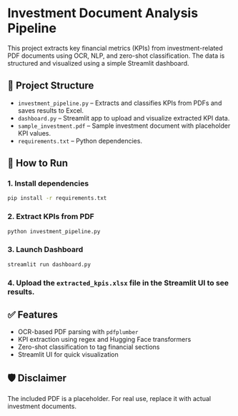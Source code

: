 # Investment Document Analysis Pipeline

This project extracts key financial metrics (KPIs) from investment-related PDF documents using OCR, NLP, and zero-shot classification. The data is structured and visualized using a simple Streamlit dashboard.

## 📂 Project Structure
- `investment_pipeline.py` – Extracts and classifies KPIs from PDFs and saves results to Excel.
- `dashboard.py` – Streamlit app to upload and visualize extracted KPI data.
- `sample_investment.pdf` – Sample investment document with placeholder KPI values.
- `requirements.txt` – Python dependencies.

## 🚀 How to Run

### 1. Install dependencies
```bash
pip install -r requirements.txt
```

### 2. Extract KPIs from PDF
```bash
python investment_pipeline.py
```

### 3. Launch Dashboard
```bash
streamlit run dashboard.py
```

### 4. Upload the `extracted_kpis.xlsx` file in the Streamlit UI to see results.

## ✅ Features
- OCR-based PDF parsing with `pdfplumber`
- KPI extraction using regex and Hugging Face transformers
- Zero-shot classification to tag financial sections
- Streamlit UI for quick visualization

## 🛡️ Disclaimer
The included PDF is a placeholder. For real use, replace it with actual investment documents.
